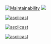 [![Maintainability](https://api.codeclimate.com/v1/badges/a99a88d28ad37a79dbf6/maintainability)](https://codeclimate.com/github/codeclimate/codeclimate/maintainability)
![](https://github.com/efefefef/frontend-project-lvl1/workflows/Lint/badge.svg)

[![asciicast](https://asciinema.org/a/7NvxKBj2cORb54yNj5Cw34xww.svg)](https://asciinema.org/a/7NvxKBj2cORb54yNj5Cw34xww)

[![asciicast](https://asciinema.org/a/Uwzxqbc7awjeqyzt4QsKvgUlB.svg)](https://asciinema.org/a/Uwzxqbc7awjeqyzt4QsKvgUlB)

[![asciicast](https://asciinema.org/a/UAmpuRjvoSjweqh8IujRKh4X7.svg)](https://asciinema.org/a/UAmpuRjvoSjweqh8IujRKh4X7)
